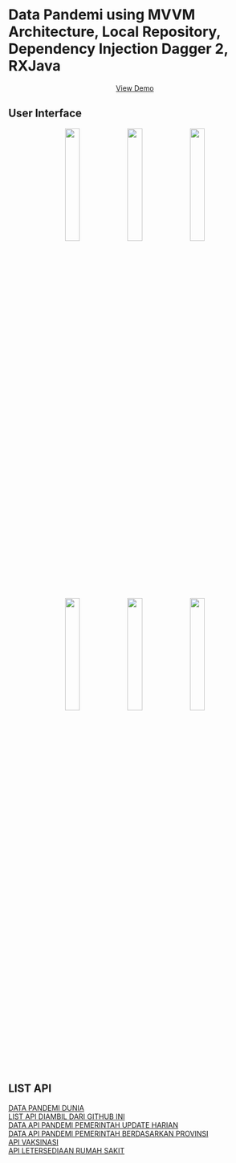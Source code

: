 # Data Pandemi using MVVM Architecture, Local Repository, Dependency Injection Dagger 2, RXJava

<p align="center">
    <a href="https://drive.google.com/file/d/1SqZ51uNdIneIY-eb7m_EN59JX0mPFrQX/view?usp=sharing">View Demo</a>
  </p>
    
  
 ## User Interface
  
<div align="center">
<img src='https://firebasestorage.googleapis.com/v0/b/fir-kotlin-37cdf.appspot.com/o/data_pandemi_mvvm%2FScreenshot_20210811-105904_Data%20Pandemi.jpg?alt=media&token=11fe0b7d-5d7e-4ddd-89b8-1dd095fafbf0' width="24%" >
<img src='https://firebasestorage.googleapis.com/v0/b/fir-kotlin-37cdf.appspot.com/o/data_pandemi_mvvm%2FScreenshot_20210811-105911_Data%20Pandemi.jpg?alt=media&token=0710a350-6e4f-418d-ab86-83c110b262be' width="24%" >
<img src='https://firebasestorage.googleapis.com/v0/b/fir-kotlin-37cdf.appspot.com/o/data_pandemi_mvvm%2FScreenshot_20210811-105918_Data%20Pandemi.jpg?alt=media&token=f38bc60c-7a96-42bd-b89a-b461186a2974' width="24%" >
</div>

<div align="center">
<img src='https://firebasestorage.googleapis.com/v0/b/fir-kotlin-37cdf.appspot.com/o/data_pandemi_mvvm%2FScreenshot_20210811-110007_Data%20Pandemi.jpg?alt=media&token=15a4999e-e053-409c-8a31-63ce17b714d3' width="24%" >
<img src='https://firebasestorage.googleapis.com/v0/b/fir-kotlin-37cdf.appspot.com/o/data_pandemi_mvvm%2FScreenshot_20210811-110019_Data%20Pandemi.jpg?alt=media&token=2405a9a4-a8cd-427c-b851-52142be01293' width="24%" >
<img src='https://firebasestorage.googleapis.com/v0/b/fir-kotlin-37cdf.appspot.com/o/data_pandemi_mvvm%2FScreenshot_20210811-110101_Data%20Pandemi.jpg?alt=media&token=7174aee3-01af-4983-8460-c0951bc03471' width="24%" >
</div>


## LIST API

[DATA PANDEMI DUNIA](https://kawalcorona.com/api/)</br>
[LIST API DIAMBIL DARI GITHUB INI](https://github.com/farizdotid/DAFTAR-API-LOKAL-INDONESIA)</br>
[DATA API PANDEMI PEMERINTAH UPDATE HARIAN](https://data.covid19.go.id/public/api/update.json)</br>
[DATA API PANDEMI PEMERINTAH BERDASARKAN PROVINSI](https://data.covid19.go.id/public/api/prov.json)</br>
[API VAKSINASI](https://vaksincovid19-api.now.sh/)</br>
[API LETERSEDIAAN RUMAH SAKIT](https://github.com/satyawikananda/rs-bed-covid-indo-api)</br>
